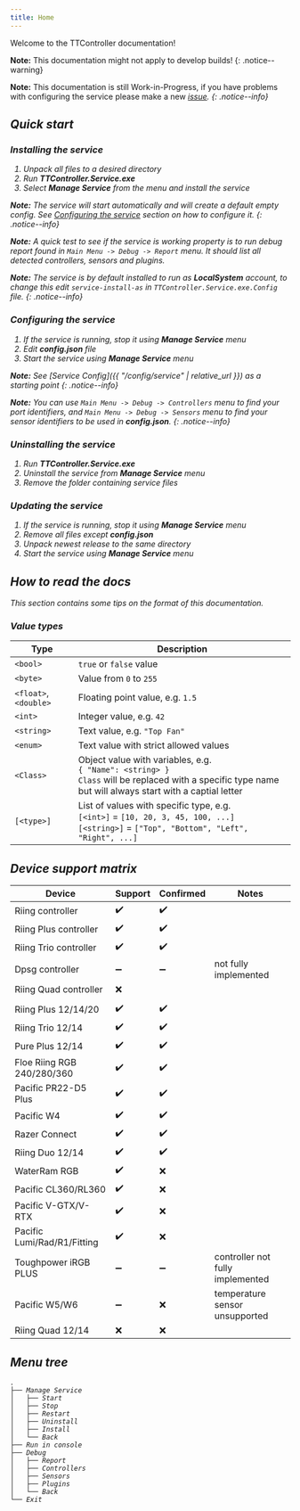 ```yaml
---
title: Home
---
```


Welcome to the TTController documentation!

**Note:** This documentation might not apply to develop builds!
{: .notice--warning}

**Note:** This documentation is still Work-in-Progress, if you have problems with configuring the service please make a new [<i class="fab fa-github"/> issue](https://github.com/MoshiMoshi0/TTController/issues/new/choose).
{: .notice--info}

## Quick start

### Installing the service

1. Unpack all files to a desired directory
2. Run **TTController.Service.exe**
3. Select **Manage Service** from the menu and install the service

**Note:** The service will start automatically and will create a default empty config. See [Configuring the service](#configuring-the-service) section on how to configure it.
{: .notice--info}

**Note:** A quick test to see if the service is working property is to run debug report found in `Main Menu -> Debug -> Report` menu. It should list all detected controllers, sensors and plugins.

**Note:** The service is by default installed to run as **LocalSystem** account, to change this edit `service-install-as` in `TTController.Service.exe.Config` file.
{: .notice--info}

### Configuring the service

1. If the service is running, stop it using **Manage Service** menu
2. Edit **config.json** file
3. Start the service using **Manage Service** menu

**Note:** See [Service Config]({{ "/config/service" | relative_url }}) as a starting point
{: .notice--info}

**Note:** You can use `Main Menu -> Debug -> Controllers` menu to find your port identifiers, and `Main Menu -> Debug -> Sensors` menu to find your sensor identifiers to be used in **config.json**.
{: .notice--info}

### Uninstalling the service
1. Run **TTController.Service.exe**
2. Uninstall the service from **Manage Service** menu
3. Remove the folder containing service files

### Updating the service
1. If the service is running, stop it using **Manage Service** menu
2. Remove all files except **config.json**
3. Unpack newest release to the same directory
4. Start the service using **Manage Service** menu

## How to read the docs

This section contains some tips on the format of this documentation.

### Value types

| Type | Description
|------|------------
| `<bool>` | `true` or `false` value
| `<byte>` | Value from `0` to `255`
| `<float>`, `<double>` | Floating point value, e.g. `1.5`
| `<int>` | Integer value, e.g. `42`
| `<string>` | Text value, e.g. `"Top Fan"`
| `<enum>` | Text value with strict allowed values
| `<Class>` | Object value with variables, e.g.<br>`{ "Name": <string> }`<br> `Class` will be replaced with a specific type name but will always start with a captial letter
| `[<type>]` | List of values with specific type, e.g.<br>`[<int>]` = `[10, 20, 3, 45, 100, ...]`<br>`[<string>]` = `["Top", "Bottom", "Left", "Right", ...]` 

## Device support matrix

| Device                      | Support            | Confirmed          | Notes
|-----------------------------|--------------------|--------------------|-------------------------------------------
| Riing controller            | :heavy_check_mark: | :heavy_check_mark: |
| Riing Plus controller       | :heavy_check_mark: | :heavy_check_mark: |
| Riing Trio controller       | :heavy_check_mark: | :heavy_check_mark: |
| Dpsg controller             | :heavy_minus_sign: | :heavy_minus_sign: | not fully implemented
| Riing Quad controller       | :x:                |                    |
|                             |                    |                    |
| Riing Plus 12/14/20         | :heavy_check_mark: | :heavy_check_mark: |
| Riing Trio 12/14            | :heavy_check_mark: | :heavy_check_mark: |
| Pure Plus 12/14             | :heavy_check_mark: | :heavy_check_mark: |
| Floe Riing RGB 240/280/360  | :heavy_check_mark: | :heavy_check_mark: |
| Pacific PR22-D5 Plus        | :heavy_check_mark: | :heavy_check_mark: |
| Pacific W4                  | :heavy_check_mark: | :heavy_check_mark: |
| Razer Connect               | :heavy_check_mark: | :heavy_check_mark: |
| Riing Duo 12/14             | :heavy_check_mark: | :heavy_check_mark: |
| WaterRam RGB                | :heavy_check_mark: | :x:                |
| Pacific CL360/RL360         | :heavy_check_mark: | :x:                |
| Pacific V-GTX/V-RTX         | :heavy_check_mark: | :x:                |
| Pacific Lumi/Rad/R1/Fitting | :heavy_check_mark: | :x:                |
| Toughpower iRGB PLUS        | :heavy_minus_sign: | :heavy_minus_sign: | controller not fully implemented
| Pacific W5/W6               | :heavy_minus_sign: | :x:                | temperature sensor unsupported
| Riing Quad 12/14            | :x:                | :x:                |

## Menu tree

```
.
├── Manage Service
│   ├── Start
│   ├── Stop
│   ├── Restart
│   ├── Uninstall
│   ├── Install
│   └── Back
├── Run in console
├── Debug
│   ├── Report
│   ├── Controllers
│   ├── Sensors
│   ├── Plugins
│   └── Back
└── Exit
```